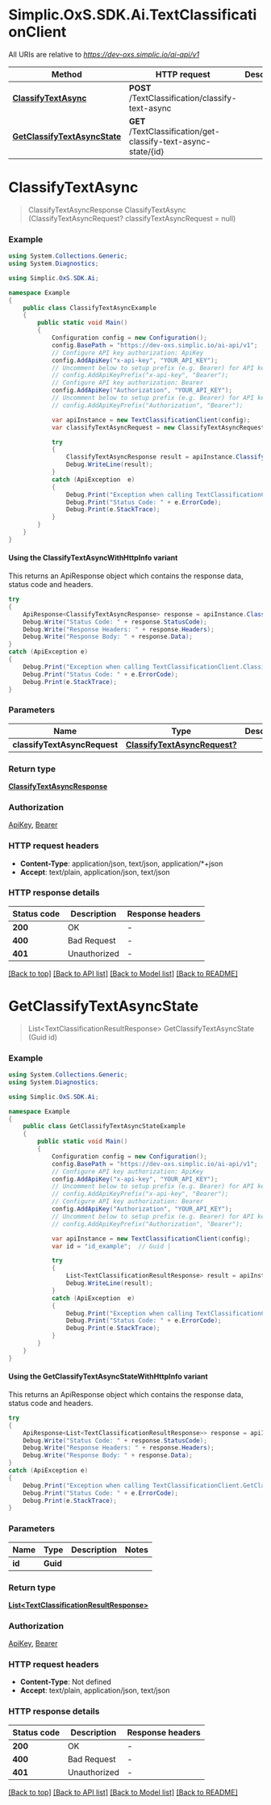 # Simplic.OxS.SDK.Ai.TextClassificationClient

All URIs are relative to *https://dev-oxs.simplic.io/ai-api/v1*

| Method | HTTP request | Description |
|--------|--------------|-------------|
| [**ClassifyTextAsync**](TextClassificationClient.md#textclassificationclassifytextasyncpost) | **POST** /TextClassification/classify-text-async |  |
| [**GetClassifyTextAsyncState**](TextClassificationClient.md#textclassificationgetclassifytextasyncstateidget) | **GET** /TextClassification/get-classify-text-async-state/{id} |  |

<a id="textclassificationclassifytextasyncpost"></a>
# **ClassifyTextAsync**
> ClassifyTextAsyncResponse ClassifyTextAsync (ClassifyTextAsyncRequest? classifyTextAsyncRequest = null)



### Example
```csharp
using System.Collections.Generic;
using System.Diagnostics;

using Simplic.OxS.SDK.Ai;

namespace Example
{
    public class ClassifyTextAsyncExample
    {
        public static void Main()
        {
            Configuration config = new Configuration();
            config.BasePath = "https://dev-oxs.simplic.io/ai-api/v1";
            // Configure API key authorization: ApiKey
            config.AddApiKey("x-api-key", "YOUR_API_KEY");
            // Uncomment below to setup prefix (e.g. Bearer) for API key, if needed
            // config.AddApiKeyPrefix("x-api-key", "Bearer");
            // Configure API key authorization: Bearer
            config.AddApiKey("Authorization", "YOUR_API_KEY");
            // Uncomment below to setup prefix (e.g. Bearer) for API key, if needed
            // config.AddApiKeyPrefix("Authorization", "Bearer");

            var apiInstance = new TextClassificationClient(config);
            var classifyTextAsyncRequest = new ClassifyTextAsyncRequest?(); // ClassifyTextAsyncRequest? |  (optional) 

            try
            {
                ClassifyTextAsyncResponse result = apiInstance.ClassifyTextAsync(classifyTextAsyncRequest);
                Debug.WriteLine(result);
            }
            catch (ApiException  e)
            {
                Debug.Print("Exception when calling TextClassificationClient.ClassifyTextAsync: " + e.Message);
                Debug.Print("Status Code: " + e.ErrorCode);
                Debug.Print(e.StackTrace);
            }
        }
    }
}
```

#### Using the ClassifyTextAsyncWithHttpInfo variant
This returns an ApiResponse object which contains the response data, status code and headers.

```csharp
try
{
    ApiResponse<ClassifyTextAsyncResponse> response = apiInstance.ClassifyTextAsyncWithHttpInfo(classifyTextAsyncRequest);
    Debug.Write("Status Code: " + response.StatusCode);
    Debug.Write("Response Headers: " + response.Headers);
    Debug.Write("Response Body: " + response.Data);
}
catch (ApiException e)
{
    Debug.Print("Exception when calling TextClassificationClient.ClassifyTextAsyncWithHttpInfo: " + e.Message);
    Debug.Print("Status Code: " + e.ErrorCode);
    Debug.Print(e.StackTrace);
}
```

### Parameters

| Name | Type | Description | Notes |
|------|------|-------------|-------|
| **classifyTextAsyncRequest** | [**ClassifyTextAsyncRequest?**](ClassifyTextAsyncRequest?.md) |  | [optional]  |

### Return type

[**ClassifyTextAsyncResponse**](ClassifyTextAsyncResponse.md)

### Authorization

[ApiKey](../README.md#ApiKey), [Bearer](../README.md#Bearer)

### HTTP request headers

 - **Content-Type**: application/json, text/json, application/*+json
 - **Accept**: text/plain, application/json, text/json


### HTTP response details
| Status code | Description | Response headers |
|-------------|-------------|------------------|
| **200** | OK |  -  |
| **400** | Bad Request |  -  |
| **401** | Unauthorized |  -  |

[[Back to top]](#) [[Back to API list]](../README.md#documentation-for-api-endpoints) [[Back to Model list]](../README.md#documentation-for-models) [[Back to README]](../README.md)

<a id="textclassificationgetclassifytextasyncstateidget"></a>
# **GetClassifyTextAsyncState**
> List&lt;TextClassificationResultResponse&gt; GetClassifyTextAsyncState (Guid id)



### Example
```csharp
using System.Collections.Generic;
using System.Diagnostics;

using Simplic.OxS.SDK.Ai;

namespace Example
{
    public class GetClassifyTextAsyncStateExample
    {
        public static void Main()
        {
            Configuration config = new Configuration();
            config.BasePath = "https://dev-oxs.simplic.io/ai-api/v1";
            // Configure API key authorization: ApiKey
            config.AddApiKey("x-api-key", "YOUR_API_KEY");
            // Uncomment below to setup prefix (e.g. Bearer) for API key, if needed
            // config.AddApiKeyPrefix("x-api-key", "Bearer");
            // Configure API key authorization: Bearer
            config.AddApiKey("Authorization", "YOUR_API_KEY");
            // Uncomment below to setup prefix (e.g. Bearer) for API key, if needed
            // config.AddApiKeyPrefix("Authorization", "Bearer");

            var apiInstance = new TextClassificationClient(config);
            var id = "id_example";  // Guid | 

            try
            {
                List<TextClassificationResultResponse> result = apiInstance.GetClassifyTextAsyncState(id);
                Debug.WriteLine(result);
            }
            catch (ApiException  e)
            {
                Debug.Print("Exception when calling TextClassificationClient.GetClassifyTextAsyncState: " + e.Message);
                Debug.Print("Status Code: " + e.ErrorCode);
                Debug.Print(e.StackTrace);
            }
        }
    }
}
```

#### Using the GetClassifyTextAsyncStateWithHttpInfo variant
This returns an ApiResponse object which contains the response data, status code and headers.

```csharp
try
{
    ApiResponse<List<TextClassificationResultResponse>> response = apiInstance.GetClassifyTextAsyncStateWithHttpInfo(id);
    Debug.Write("Status Code: " + response.StatusCode);
    Debug.Write("Response Headers: " + response.Headers);
    Debug.Write("Response Body: " + response.Data);
}
catch (ApiException e)
{
    Debug.Print("Exception when calling TextClassificationClient.GetClassifyTextAsyncStateWithHttpInfo: " + e.Message);
    Debug.Print("Status Code: " + e.ErrorCode);
    Debug.Print(e.StackTrace);
}
```

### Parameters

| Name | Type | Description | Notes |
|------|------|-------------|-------|
| **id** | **Guid** |  |  |

### Return type

[**List&lt;TextClassificationResultResponse&gt;**](TextClassificationResultResponse.md)

### Authorization

[ApiKey](../README.md#ApiKey), [Bearer](../README.md#Bearer)

### HTTP request headers

 - **Content-Type**: Not defined
 - **Accept**: text/plain, application/json, text/json


### HTTP response details
| Status code | Description | Response headers |
|-------------|-------------|------------------|
| **200** | OK |  -  |
| **400** | Bad Request |  -  |
| **401** | Unauthorized |  -  |

[[Back to top]](#) [[Back to API list]](../README.md#documentation-for-api-endpoints) [[Back to Model list]](../README.md#documentation-for-models) [[Back to README]](../README.md)

